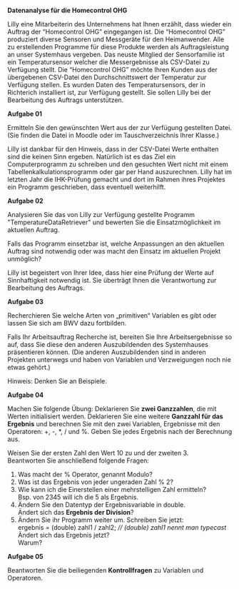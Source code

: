 **Datenanalyse für die Homecontrol OHG**

Lilly eine Mitarbeiterin des Unternehmens hat Ihnen erzählt, dass wieder ein Auftrag der “Homecontrol OHG” eingegangen ist. Die “Homecontrol OHG” produziert diverse Sensoren und Messgeräte für den Heimanwender. Alle zu erstellenden Programme für diese Produkte werden als Auftragsleistung an unser Systemhaus vergeben. Das neuste Mitglied der Sensorfamilie ist ein Temperatursensor welcher die Messergebnisse als CSV-Datei zu Verfügung stellt. Die “Homecontrol OHG” möchte Ihren Kunden aus der übergebenen CSV-Datei den Durchschnittswert der Temperatur zur Verfügung stellen. Es wurden Daten des Temperatursensors, der in Richterich installiert ist, zur Verfügung gestellt. Sie sollen Lilly bei der Bearbeitung des Auftrags unterstützen.  

**Aufgabe 01**

Ermitteln Sie den gewünschten Wert aus der zur Verfügung gestellten Datei. (Sie finden die Datei in Moodle oder im Tauschverzeichnis Ihrer Klasse.)

Lilly ist dankbar für den Hinweis, dass in der CSV-Datei Werte enthalten sind die keinen Sinn ergeben. Natürlich ist es das Ziel ein Computerprogramm zu schreiben und den gesuchten Wert nicht mit einem Tabellenkalkulationsprogramm oder gar per Hand auszurechnen. Lilly hat im letzten Jahr die IHK-Prüfung gemacht und dort im Rahmen ihres Projektes ein Programm geschrieben, dass eventuell weiterhilft.

**Aufgabe 02**

Analysieren Sie das von Lilly zur Verfügung gestellte Programm "TemperatureDataRetriever" und bewerten Sie die Einsatzmöglichkeit im aktuellen Auftrag.

Falls das Programm einsetzbar ist, welche Anpassungen an den aktuellen Auftrag sind notwendig oder was macht den Einsatz im aktuellen Projekt unmöglich?

Lilly ist begeistert von Ihrer Idee, dass hier eine Prüfung der Werte auf Sinnhaftigkeit notwendig ist. Sie überträgt Ihnen die Verantwortung zur Bearbeitung des Auftrags.

**Aufgabe 03**

Recherchieren Sie welche Arten von „primitiven“ Variablen es gibt oder lassen Sie sich am BWV dazu fortbilden.

Falls Ihr Arbeitsauftrag Recherche ist, bereiten Sie Ihre Arbeitsergebnisse so auf, dass Sie diese den anderen Auszubildenden des Systemhauses präsentieren können. (Die anderen Auszubildenden sind in anderen Projekten unterwegs und haben von Variablen und Verzweigungen noch nie etwas gehört.)

Hinweis: Denken Sie an Beispiele.

**Aufgabe 04**

Machen Sie folgende Übung: Deklarieren Sie **zwei Ganzzahlen**, die mit Werten initialisiert werden. Deklarieren Sie eine weitere **Ganzzahl für das Ergebnis** und berechnen Sie mit den zwei Variablen, Ergebnisse mit den Operatoren: +, -, \*, / und %. Geben Sie jedes Ergebnis nach der Berechnung aus.

Weisen Sie der ersten Zahl den Wert 10 zu und der zweiten 3.  
Beantworten Sie anschließend folgende Fragen:

1. Was macht der % Operator, genannt Modulo?
2. Was ist das Ergebnis von jeder ungeraden Zahl % 2?
3. Wie kann ich die Einerstellen einer mehrstelligen Zahl ermitteln?  
    Bsp. von 2345 will ich die 5 als Ergebnis.
4. Ändern Sie den Datentyp der Ergebnisvariable in double.  
    Ändert sich das **Ergebnis der Division**?
5. Ändern Sie ihr Programm weiter um. Schreiben Sie jetzt:  
    ergebnis = (double) zahl1 / zahl2; _// (double) zahl1 nennt man typecast_  
    Ändert sich das Ergebnis jetzt?  
    Warum?

**Aufgabe 05**

Beantworten Sie die beiliegenden **Kontrollfragen** zu Variablen und Operatoren.